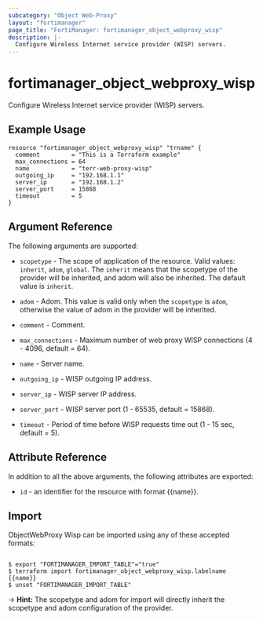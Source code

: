 ```yaml
---
subcategory: "Object Web-Proxy"
layout: "fortimanager"
page_title: "FortiManager: fortimanager_object_webproxy_wisp"
description: |-
  Configure Wireless Internet service provider (WISP) servers.
---
```


# fortimanager_object_webproxy_wisp
Configure Wireless Internet service provider (WISP) servers.

## Example Usage

```hcl
resource "fortimanager_object_webproxy_wisp" "trname" {
  comment         = "This is a Terraform example"
  max_connections = 64
  name            = "terr-web-proxy-wisp"
  outgoing_ip     = "192.168.1.1"
  server_ip       = "192.168.1.2"
  server_port     = 15868
  timeout         = 5
}
```

## Argument Reference


The following arguments are supported:

* `scopetype` - The scope of application of the resource. Valid values: `inherit`, `adom`, `global`. The `inherit` means that the scopetype of the provider will be inherited, and adom will also be inherited. The default value is `inherit`.
* `adom` - Adom. This value is valid only when the `scopetype` is `adom`, otherwise the value of adom in the provider will be inherited.

* `comment` - Comment.
* `max_connections` - Maximum number of web proxy WISP connections (4 - 4096, default = 64).
* `name` - Server name.
* `outgoing_ip` - WISP outgoing IP address.
* `server_ip` - WISP server IP address.
* `server_port` - WISP server port (1 - 65535, default = 15868).
* `timeout` - Period of time before WISP requests time out (1 - 15 sec, default = 5).


## Attribute Reference

In addition to all the above arguments, the following attributes are exported:
* `id` - an identifier for the resource with format {{name}}.

## Import

ObjectWebProxy Wisp can be imported using any of these accepted formats:
```

$ export "FORTIMANAGER_IMPORT_TABLE"="true"
$ terraform import fortimanager_object_webproxy_wisp.labelname {{name}}
$ unset "FORTIMANAGER_IMPORT_TABLE"
```
-> **Hint:** The scopetype and adom for import will directly inherit the scopetype and adom configuration of the provider.
